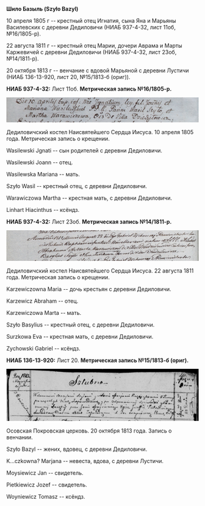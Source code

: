 **Шило Базыль (Szyło Bazyl)**

10 апреля 1805 г -- крестный отец Игнатия, сына Яна и Марьяны
Василевских с деревни Дедиловичи (НИАБ 937-4-32, лист 11об, №16/1805-р).

22 августа 1811 г -- крестный отец Марии, дочери Аврама и Марты
Каржевичей с деревни Дедиловичи (НИАБ 937-4-32, лист 23об, №14/1811-р).

20 октября 1813 г -- венчание с вдовой Марьяной с деревни Лустичи (НИАБ
136-13-920, лист 20, №15/1813-б (ориг)).

**НИАБ 937-4-32:** Лист 11об. **Метрическая запись №16/1805-р.**

![](./media/5c90a1c5d54500a5cd39ac250933c713b2b1f816.png)

Дедиловичский костел Наисвятейшего Сердца Иисуса. 10 апреля 1805 года.
Метрическая запись о крещении.

Wasilewski Jgnati -- сын родителей с деревни Дедиловичи.

Wasilewski Joann -- отец.

Wasilewska Mariana -- мать.

Szyło Wasil -- крестный отец, с деревни Дедиловичи.

Warawiczowa Martha -- крестная мать, с деревни Дедиловичи.

Linhart Hiacinthus -- ксёндз.

**НИАБ 937-4-32:** Лист 23об. **Метрическая запись №14/1811-р.**

![](./media/3fd0060719779296a64b19ccf199e100d534f3ea.png)

Дедиловичский костел Наисвятейшего Сердца Иисуса. 22 августа 1811 года.
Метрическая запись о крещении.

Karzewiczowna Maria -- дочь крестьян с деревни Дедиловичи.

Karzewicz Abraham -- отец.

Karzewiczowa Marta -- мать.

Szyło Basylius -- крестный отец, с деревни Дедиловичи.

Surzkowa Eva -- крестная мать, с деревни Дедиловичи.

Zychowski Gabriel -- ксёндз.

**НИАБ 136-13-920:** Лист 20. **Метрическая запись №15/1813-б (ориг).**

![](./media/eb870cee22eb3ac3c48637d26102b8931614ac3e.png)

Осовская Покровская церковь. 20 октября 1813 года. Запись о венчании.

Szyło Bazyl -- жених, вдовец, с деревни Дедиловичи.

K...czkowna? Marjana -- невеста, вдова, с деревни Лустичи.

Moysiewicz Jan -- свидетель.

Pietkiewicz Jozef -- свидетель.

Woyniewicz Tomasz -- ксёндз.
